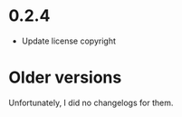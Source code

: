 
# 0.2.4

+ Update license copyright

# Older versions

Unfortunately, I did no changelogs for them.


